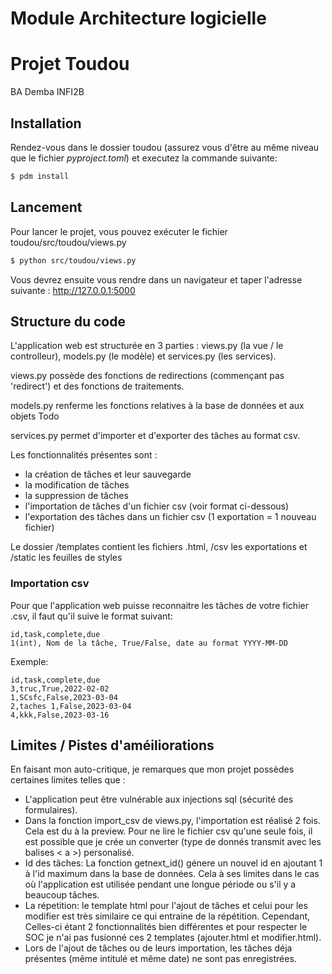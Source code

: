 # Module Architecture logicielle 
# Projet Toudou

BA Demba INFI2B

## Installation

Rendez-vous dans le dossier toudou (assurez vous d'être au même niveau que le fichier *pyproject.toml*) 
et executez la commande suivante:

```bash
$ pdm install 
```

## Lancement

Pour lancer le projet, vous pouvez exécuter le fichier toudou/src/toudou/views.py

```bash
$ python src/toudou/views.py
```
Vous devrez ensuite vous rendre dans un navigateur et taper l'adresse suivante : http://127.0.0.1:5000 


## Structure du code

L'application web est structurée en 3 parties : views.py (la vue / le controlleur), 
models.py (le modèle) et services.py (les services).

views.py possède des fonctions de redirections (commençant pas 'redirect') et des fonctions de traitements.

models.py renferme les fonctions relatives à la base de données et aux objets Todo

services.py permet d'importer et d'exporter des tâches au format csv.

Les fonctionnalités présentes sont :
- la création de tâches et leur sauvegarde
- la modification de tâches
- la suppression de tâches
- l'importation de tâches d'un fichier csv (voir format ci-dessous)
- l'exportation des tâches dans un fichier csv (1 exportation = 1 nouveau fichier)

Le dossier /templates contient les fichiers .html, /csv les exportations et /static les feuilles de styles


### Importation csv

Pour que l'application web puisse reconnaitre les tâches de votre fichier .csv, 
il faut qu'il suive le format suivant:

```
id,task,complete,due
1(int), Nom de la tâche, True/False, date au format YYYY-MM-DD
```

Exemple:

```
id,task,complete,due
3,truc,True,2022-02-02
1,SCsfc,False,2023-03-04
2,taches 1,False,2023-03-04
4,kkk,False,2023-03-16
```

## Limites / Pistes d'améiliorations

En faisant mon auto-critique, je remarques que mon projet possèdes certaines limites telles que :


- L'application peut être vulnérable aux injections sql (sécurité des formulaires).
- Dans la fonction import_csv de views.py, l'importation est réalisé 2 fois.
Cela est du à la preview. Pour ne lire le fichier csv qu'une seule fois, il est
possible que je crée un converter (type de donnés transmit avec les balises < a >)
personalisé.
- Id des tâches: La fonction getnext_id() génere un nouvel id en ajoutant 1
à l'id maximum dans la base de données. Cela à ses limites dans le cas où
l'application est utilisée pendant une longue période ou s'il y a beaucoup 
tâches.
- La répetition: le template html pour l'ajout de tâches et celui pour
les modifier est très similaire ce qui entraine de la répétition. Cependant,
Celles-ci étant 2 fonctionnalités bien différentes et pour respecter le SOC
je n'ai pas fusionné ces 2 templates (ajouter.html et modifier.html).
- Lors de l'ajout de tâches ou de leurs importation, les tâches déja présentes 
(même intitulé et même date) ne sont pas enregistrées.
